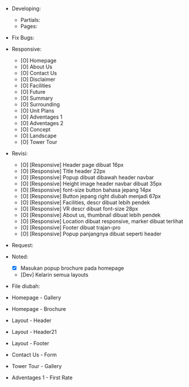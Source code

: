- Developing:
  - Partials:
  - Pages:

- Fix Bugs:

- Responsive:
  - [O] Homepage
  - [O] About Us
  - [O] Contact Us
  - [O] Disclaimer
  - [O] Facilities
  - [O] Future
  - [O] Summary
  - [O] Surrounding
  - [O] Unit Plans
  - [O] Adventages 1
  - [O] Adventages 2
  - [O] Concept
  - [O] Landscape
  - [O] Tower Tour

- Revisi:
  - [O] [Responsive] Header page dibuat 16px
  - [O] [Responsive] Title header 22px
  - [O] [Responsive] Popup dibuat dibawah header navbar
  - [O] [Responsive] Height image header navbar dibuat 35px
  - [O] [Responsive] font-size button bahasa jepang 14px
  - [O] [Responsive] Button jepang right diubah menjadi 67px
  - [O] [Responsive] Facilities, descr dibuat lebih pendek
  - [O] [Responsive] VR descr dibuat font-size 28px
  - [O] [Responsive]  About us, thumbnail dibuat lebih pendek
  - [O] [Responsive] Location dibuat responsive, marker dibuat terlihat
  - [O] [Responsive] Footer dibuat trajan-pro
  - [O] [Responsive] Popup panjangnya dibuat seperti header

- Request:

- Noted:
  - [X] Masukan popup brochure pada homepage
  - [Dev] Kelarin semua layouts

- File diubah:
 - Homepage - Gallery
 - Homepage - Brochure
 - Layout - Header
 - Layout - Header21
 - Layout - Footer
 - Contact Us - Form
 - Tower Tour - Gallery
 - Adventages 1 - First Rate